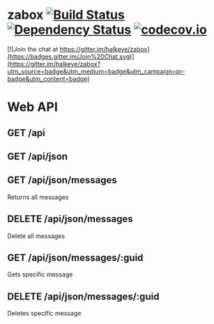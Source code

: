 # zabox [![Build Status](https://travis-ci.org/halkeye/zabox.svg?branch=master)](https://travis-ci.org/halkeye/zabox) [![Dependency Status](https://gemnasium.com/halkeye/zabox.svg)](https://gemnasium.com/halkeye/zabox) [![codecov.io](https://codecov.io/github/halkeye/zabox/coverage.svg?branch=master)](https://codecov.io/github/halkeye/zabox?branch=master)

[![Join the chat at https://gitter.im/halkeye/zabox](https://badges.gitter.im/Join%20Chat.svg)](https://gitter.im/halkeye/zabox?utm_source=badge&utm_medium=badge&utm_campaign=pr-badge&utm_content=badge)

Web API
=======

GET /api
--------

GET /api/json
--------

GET /api/json/messages
--------
Returns all messages

DELETE /api/json/messages
--------
Delete all messages

GET /api/json/messages/:guid
--------
Gets specific message

DELETE /api/json/messages/:guid
--------
Deletes specific message

